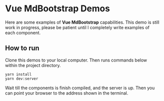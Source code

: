 # Vue MdBootstrap Demos

Here are some examples of **Vue MdBootstrap** capabilities. This demo is still work in progress,
please be patient until I completely write examples of each component.

## How to run

Clone this demos to your local computer. Then runs commands below within the project directory.
```shell script
yarn install
yarn dev:server
```

Wait till the components is finish compiled, and the server is up. Then you can point your
browser to the address shown in the terminal.
